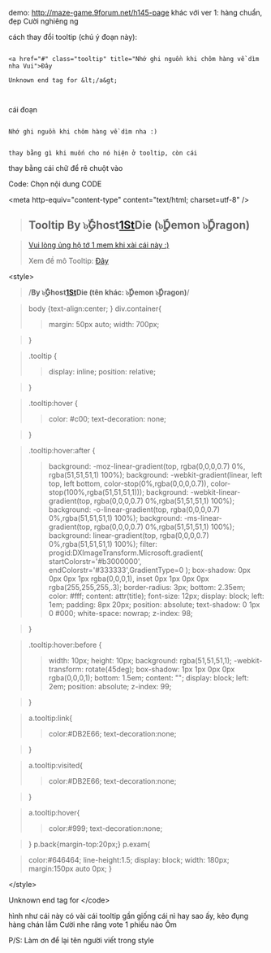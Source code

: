 demo: http://maze-game.9forum.net/h145-page
khác với ver 1: hàng chuẩn, đẹp Cười nghiêng ng

cách thay đổi tooltip (chú ý đoạn này):
```

<a href="#" class="tooltip" title="Nhớ ghi nguồn khi chôm hàng về dìm nha Vui">Đây

Unknown end tag for &lt;/a&gt;



```
cái đoạn

```

Nhớ ghi nguồn khi chôm hàng về dìm nha :)
```
```

thay bằng gì khi muốn cho nó hiện ở tooltip, còn cái
```



thay bằng cái chữ để rê chuột vào

Code: Chọn nội dung CODE
> 

&lt;meta http-equiv="content-type" content="text/html; charset=utf-8" /&gt;


> <div><h2>Tooltip By ๖ۣۜGhost<a href='1St.md'>1St</a>Die (๖ۣۜDemon ๖ۣۜDragon)</h2>
<blockquote><p><a href='maze-game.9forum.net/register' title='Trở lại maze-game'>Vui lòng ủng hộ tớ 1 mem khi xài cái này :)</a></p>
<p>Xem đề mô Tooltip: <a href='#' title='Nhớ ghi nguồn khi chôm hàng về dìm nha :)'>Đây</a></p>
</blockquote><blockquote></div></blockquote>

> 

&lt;style&gt;


> /**By ๖ۣۜGhost[1St](1St.md)Die (tên khác: ๖ۣۜDemon ๖ۣۜDragon)**/

> body {text-align:center; }
> div.container{
> > margin: 50px auto;
> > width: 700px;

> }

> .tooltip {
> > display: inline;
> > position: relative;

> }

> .tooltip:hover {
> > color: #c00;
> > text-decoration: none;

> }

> .tooltip:hover:after {
> > background: -moz-linear-gradient(top, rgba(0,0,0,0.7) 0%, rgba(51,51,51,1) 100%);
> > background: -webkit-gradient(linear, left top, left bottom, color-stop(0%,rgba(0,0,0,0.7)), color-stop(100%,rgba(51,51,51,1)));
> > background: -webkit-linear-gradient(top, rgba(0,0,0,0.7) 0%,rgba(51,51,51,1) 100%);
> > background: -o-linear-gradient(top, rgba(0,0,0,0.7) 0%,rgba(51,51,51,1) 100%);
> > background: -ms-linear-gradient(top, rgba(0,0,0,0.7) 0%,rgba(51,51,51,1) 100%);
> > background: linear-gradient(top, rgba(0,0,0,0.7) 0%,rgba(51,51,51,1) 100%);
> > filter: progid:DXImageTransform.Microsoft.gradient( startColorstr='#b3000000', endColorstr='#333333',GradientType=0 );
> > box-shadow: 0px 0px 0px 1px rgba(0,0,0,1), inset 0px 1px 0px 0px rgba(255,255,255,.3);
> > border-radius: 3px;
> > bottom: 2.35em;
> > color: #fff;
> > content: attr(title);
> > font-size: 12px;
> > display: block;
> > left: 1em;
> > padding: 8px 20px;
> > position: absolute;
> > text-shadow: 0 1px 0 #000;
> > white-space: nowrap;
> > z-index: 98;

> }

> .tooltip:hover:before {
> > width: 10px;
> > height: 10px;
> > background: rgba(51,51,51,1);
> > -webkit-transform: rotate(45deg);
> > box-shadow: 1px 1px 0px 0px rgba(0,0,0,1);
> > bottom: 1.5em;
> > content: "";
> > display: block;
> > left: 2em;
> > position: absolute;
> > z-index: 99;

> }

> a.tooltip:link{
> > color:#DB2E66;
> > text-decoration:none;

> }

> a.tooltip:visited{
> > color:#DB2E66;
> > text-decoration:none;

> }

> a.tooltip:hover{
> > color:#999;
> > text-decoration:none;

> }
> p.back{margin-top:20px;}
> p.exam{

> color:#646464;
> line-height:1.5;
> display: block;
> width: 180px;
> margin:150px auto 0px;
> }

&lt;/style&gt;




Unknown end tag for &lt;/code&gt;




hình như cái này có vài cái tooltip gần giống cái nì hay sao ấy, kẻo đụng hàng chán lắm Cười nhe răng vote 1 phiếu nào Ôm

P/S: Làm ơn để lại tên người viết trong style
